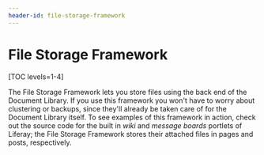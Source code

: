 ```yaml
---
header-id: file-storage-framework
---
```


# File Storage Framework

[TOC levels=1-4]

The File Storage Framework lets you store files using the back end of the
Document Library. If you use this framework you won't have to worry about
clustering or backups, since they'll already be taken care of for the Document
Library itself. To see examples of this framework in action, check out the
source code for the built in *wiki* and *message boards* portlets of Liferay;
the File Storage Framework stores their attached files in pages and posts,
respectively. 

<!-- This section should be removed, as it amounts to no documentation at all.
We need to cover this properly. -Rich --> 
